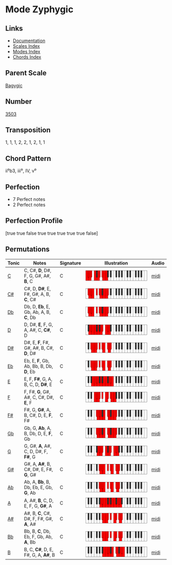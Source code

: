 # Mode Zyphygic

## Links

- [Documentation](README.md)
- [Scales Index](Scales.md)
- [Modes Index](Modes.md)
- [Chords Index](Chords.md)

## Parent Scale

[Bagygic](ScaleBagygic.md)

## Number

[3503](https://ianring.com/musictheory/scales/3503)

## Transposition

1, 1, 1, 2, 2, 1, 2, 1, 1

## Chord Pattern

ii⁰b3, iii⁰, IV, v⁰

## Perfection

- 7 Perfect notes
- 2 Perfect notes

## Perfection Profile

[true true false true true true true true false]

## Permutations

| Tonic | Notes | Signature | Illustration | Audio |
|-------|-------|-----------|--------------|-------|
| [C](ModeCNaturalZyphygic.md) | C, C#, **D**, D#, F, G, G#, A#, **B**, C | C | ![CNaturalZyphygic](ModeCNaturalZyphygic.png) | [midi](https://github.com/edipermadi/music/blob/main/docs/ModeCNaturalZyphygic.mid?raw=true) |
| [C#](ModeCSharpZyphygic.md) | C#, D, **D#**, E, F#, G#, A, B, **C**, C# | C | ![CSharpZyphygic](ModeCSharpZyphygic.png) | [midi](https://github.com/edipermadi/music/blob/main/docs/ModeCSharpZyphygic.mid?raw=true) |
| [Db](ModeDFlatZyphygic.md) | Db, D, **Eb**, E, Gb, Ab, A, B, **C**, Db | C | ![DFlatZyphygic](ModeDFlatZyphygic.png) | [midi](https://github.com/edipermadi/music/blob/main/docs/ModeDFlatZyphygic.mid?raw=true) |
| [D](ModeDNaturalZyphygic.md) | D, D#, **E**, F, G, A, A#, C, **C#**, D | C | ![DNaturalZyphygic](ModeDNaturalZyphygic.png) | [midi](https://github.com/edipermadi/music/blob/main/docs/ModeDNaturalZyphygic.mid?raw=true) |
| [D#](ModeDSharpZyphygic.md) | D#, E, **F**, F#, G#, A#, B, C#, **D**, D# | C | ![DSharpZyphygic](ModeDSharpZyphygic.png) | [midi](https://github.com/edipermadi/music/blob/main/docs/ModeDSharpZyphygic.mid?raw=true) |
| [Eb](ModeEFlatZyphygic.md) | Eb, E, **F**, Gb, Ab, Bb, B, Db, **D**, Eb | C | ![EFlatZyphygic](ModeEFlatZyphygic.png) | [midi](https://github.com/edipermadi/music/blob/main/docs/ModeEFlatZyphygic.mid?raw=true) |
| [E](ModeENaturalZyphygic.md) | E, F, **F#**, G, A, B, C, D, **D#**, E | C | ![ENaturalZyphygic](ModeENaturalZyphygic.png) | [midi](https://github.com/edipermadi/music/blob/main/docs/ModeENaturalZyphygic.mid?raw=true) |
| [F](ModeFNaturalZyphygic.md) | F, F#, **G**, G#, A#, C, C#, D#, **E**, F | C | ![FNaturalZyphygic](ModeFNaturalZyphygic.png) | [midi](https://github.com/edipermadi/music/blob/main/docs/ModeFNaturalZyphygic.mid?raw=true) |
| [F#](ModeFSharpZyphygic.md) | F#, G, **G#**, A, B, C#, D, E, **F**, F# | C | ![FSharpZyphygic](ModeFSharpZyphygic.png) | [midi](https://github.com/edipermadi/music/blob/main/docs/ModeFSharpZyphygic.mid?raw=true) |
| [Gb](ModeGFlatZyphygic.md) | Gb, G, **Ab**, A, B, Db, D, E, **F**, Gb | C | ![GFlatZyphygic](ModeGFlatZyphygic.png) | [midi](https://github.com/edipermadi/music/blob/main/docs/ModeGFlatZyphygic.mid?raw=true) |
| [G](ModeGNaturalZyphygic.md) | G, G#, **A**, A#, C, D, D#, F, **F#**, G | C | ![GNaturalZyphygic](ModeGNaturalZyphygic.png) | [midi](https://github.com/edipermadi/music/blob/main/docs/ModeGNaturalZyphygic.mid?raw=true) |
| [G#](ModeGSharpZyphygic.md) | G#, A, **A#**, B, C#, D#, E, F#, **G**, G# | C | ![GSharpZyphygic](ModeGSharpZyphygic.png) | [midi](https://github.com/edipermadi/music/blob/main/docs/ModeGSharpZyphygic.mid?raw=true) |
| [Ab](ModeAFlatZyphygic.md) | Ab, A, **Bb**, B, Db, Eb, E, Gb, **G**, Ab | C | ![AFlatZyphygic](ModeAFlatZyphygic.png) | [midi](https://github.com/edipermadi/music/blob/main/docs/ModeAFlatZyphygic.mid?raw=true) |
| [A](ModeANaturalZyphygic.md) | A, A#, **B**, C, D, E, F, G, **G#**, A | C | ![ANaturalZyphygic](ModeANaturalZyphygic.png) | [midi](https://github.com/edipermadi/music/blob/main/docs/ModeANaturalZyphygic.mid?raw=true) |
| [A#](ModeASharpZyphygic.md) | A#, B, **C**, C#, D#, F, F#, G#, **A**, A# | C | ![ASharpZyphygic](ModeASharpZyphygic.png) | [midi](https://github.com/edipermadi/music/blob/main/docs/ModeASharpZyphygic.mid?raw=true) |
| [Bb](ModeBFlatZyphygic.md) | Bb, B, **C**, Db, Eb, F, Gb, Ab, **A**, Bb | C | ![BFlatZyphygic](ModeBFlatZyphygic.png) | [midi](https://github.com/edipermadi/music/blob/main/docs/ModeBFlatZyphygic.mid?raw=true) |
| [B](ModeBNaturalZyphygic.md) | B, C, **C#**, D, E, F#, G, A, **A#**, B | C | ![BNaturalZyphygic](ModeBNaturalZyphygic.png) | [midi](https://github.com/edipermadi/music/blob/main/docs/ModeBNaturalZyphygic.mid?raw=true) |
